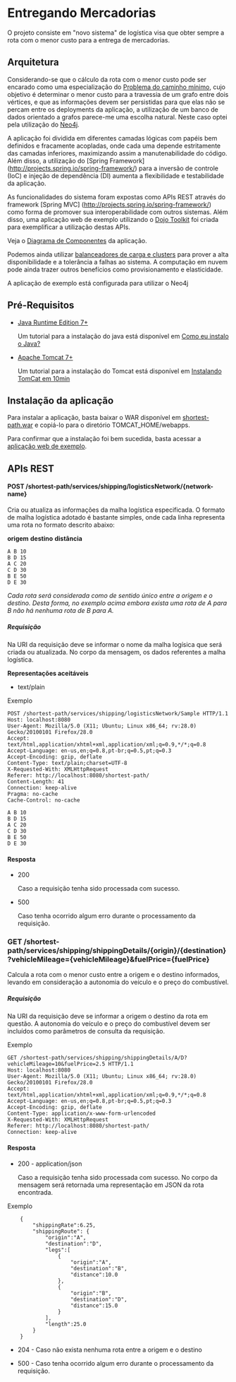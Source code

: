 Entregando Mercadorias
======================

O projeto consiste em "novo sistema" de logística visa que obter sempre a rota com o menor custo para a entrega de mercadorias. 

## Arquitetura

Considerando-se que o cálculo da rota com o menor custo pode ser encarado como uma especialização do [Problema do caminho mínimo](http://pt.wikipedia.org/wiki/Problema_do_caminho_m%C3%ADnimo), cujo objetivo é determinar o menor custo para a travessia de um grafo entre dois vértices, e que as informações devem ser persistidas para que elas não se percam entre os deployments da aplicação, a utilização de um banco de dados orientado a grafos parece-me uma escolha natural. Neste caso optei pela utilização do [Neo4j](http://www.neo4j.org).

A aplicação foi dividida em diferentes camadas lógicas com papéis bem definidos e fracamente acopladas, onde cada uma depende estritamente das camadas inferiores, maximizando assim a manutenabilidade do código. Além disso, a utilização do [Spring Framework] (http://projects.spring.io/spring-framework/) para a inversão de controle (IoC) e injeção de dependência (DI) aumenta a flexibilidade e testabilidade da aplicação. 

As funcionalidades do sistema foram expostas como APIs REST através do framework [Spring MVC] (http://projects.spring.io/spring-framework/) como forma de promover sua interoperabilidade com outros sistemas. Além disso, uma aplicação web de exemplo utilizando o [Dojo Toolkit](http://dojotoolkit.org/) foi criada para exemplificar a utilização destas APIs. 

Veja o [Diagrama de Componentes](https://googledrive.com/host/0B_F_ziKVZ1BNTXFCdGR1WWdPajQ/shortest-path-component-diagram.png) da aplicação.

Podemos ainda utilizar [balanceadores de carga e clusters](https://googledrive.com/host/0B_F_ziKVZ1BNTXFCdGR1WWdPajQ/sortest-path-architecture.png) para prover a alta disponibilidade e a tolerância a falhas ao sistema. A computação em nuvem pode ainda trazer outros benefícios como provisionamento e elasticidade.

A aplicação de exemplo está configurada para utilizar o Neo4j 

## Pré-Requisitos

- [Java Runtime Edition 7+](http://www.oracle.com/technetwork/java/javase/downloads/index.html?ssSourceSiteId=otnjp)

	Um tutorial para a instalação do java está disponível em [Como eu instalo o Java?](http://www.java.com/pt_BR/download/help/download_options.xml)

- [Apache Tomcat 7+](http://tomcat.apache.org/)

	Um tutorial para a instalação do Tomcat está disponível em [Instalando TomCat em 10min](http://imasters.com.br/artigo/8639/java/instalando-tomcat-em-10min/)

## Instalação da aplicação

Para instalar a aplicação, basta baixar o WAR disponível em [shortest-path.war](https://googledrive.com/host/0B_F_ziKVZ1BNTXFCdGR1WWdPajQ/shortest-path-component-diagram.png) e copiá-lo para o diretório TOMCAT_HOME/webapps.

Para confirmar que a instalação foi bem sucedida, basta acessar a [aplicação web de exemplo](http://localhost:8080/shortest-path).

## APIs REST

#### POST /shortest-path/services/shipping/logisticsNetwork/{network-name}

Cria ou atualiza as informações da malha logística especificada. O formato de malha logística adotado é bastante simples, onde cada linha representa uma rota no formato descrito abaixo:

**origem** **destino** **distância**

```
A B 10
B D 15
A C 20
C D 30
B E 50
D E 30
```

*Cada rota será considerada como de sentido único entre a origem e o destino. Desta forma, no exemplo acima embora exista uma rota de A para B não há nenhuma rota de B para A.*

##### Requisição

Na URI da requisição deve se informar o nome da malha logísica que será criada ou atualizada. No corpo da mensagem, os dados referentes a malha logística.

**Representações aceitáveis**

- text/plain

Exemplo

```
POST /shortest-path/services/shipping/logisticsNetwork/Sample HTTP/1.1
Host: localhost:8080
User-Agent: Mozilla/5.0 (X11; Ubuntu; Linux x86_64; rv:28.0) Gecko/20100101 Firefox/28.0
Accept: text/html,application/xhtml+xml,application/xml;q=0.9,*/*;q=0.8
Accept-Language: en-us,en;q=0.8,pt-br;q=0.5,pt;q=0.3
Accept-Encoding: gzip, deflate
Content-Type: text/plain;charset=UTF-8
X-Requested-With: XMLHttpRequest
Referer: http://localhost:8080/shortest-path/
Content-Length: 41
Connection: keep-alive
Pragma: no-cache
Cache-Control: no-cache

A B 10
B D 15
A C 20
C D 30
B E 50
D E 30
```

#### Resposta

- 200

	Caso a requisição tenha sido processada com sucesso.

- 500

	Caso tenha ocorrido algum erro durante o processamento da requisição.

### GET /shortest-path/services/shipping/shippingDetails/{origin}/{destination}?vehicleMileage={vehicleMileage}&fuelPrice={fuelPrice}

Calcula a rota com o menor custo entre a origem e o destino informados, levando em consideração a autonomia do veículo e o preço do combustível.

##### Requisição

Na URI da requisição deve se informar a origem o destino da rota em questão. A autonomia do veículo e o preço do combustível devem ser incluídos como parâmetros de consulta da requisição.

Exemplo

```
GET /shortest-path/services/shipping/shippingDetails/A/D?vehicleMileage=10&fuelPrice=2.5 HTTP/1.1
Host: localhost:8080
User-Agent: Mozilla/5.0 (X11; Ubuntu; Linux x86_64; rv:28.0) Gecko/20100101 Firefox/28.0
Accept: text/html,application/xhtml+xml,application/xml;q=0.9,*/*;q=0.8
Accept-Language: en-us,en;q=0.8,pt-br;q=0.5,pt;q=0.3
Accept-Encoding: gzip, deflate
Content-Type: application/x-www-form-urlencoded
X-Requested-With: XMLHttpRequest
Referer: http://localhost:8080/shortest-path/
Connection: keep-alive
```

#### Resposta

- 200 - application/json

	Caso a requisição tenha sido processada com sucesso. No corpo da mensagem será retornada uma representação em JSON da rota encontrada.

Exemplo

```
	{
		"shippingRate":6.25,
		"shippingRoute": {
			"origin":"A",
			"destination":"D",
			"legs":[
				{
					"origin":"A",
					"destination":"B",
					"distance":10.0
				},
				{
					"origin":"B",
					"destination":"D",
					"distance":15.0
				}
			],
			"length":25.0
		}
	}
```

- 204 - Caso não exista nenhuma rota entre a origem e o destino

- 500 - Caso tenha ocorrido algum erro durante o processamento da requisição.

